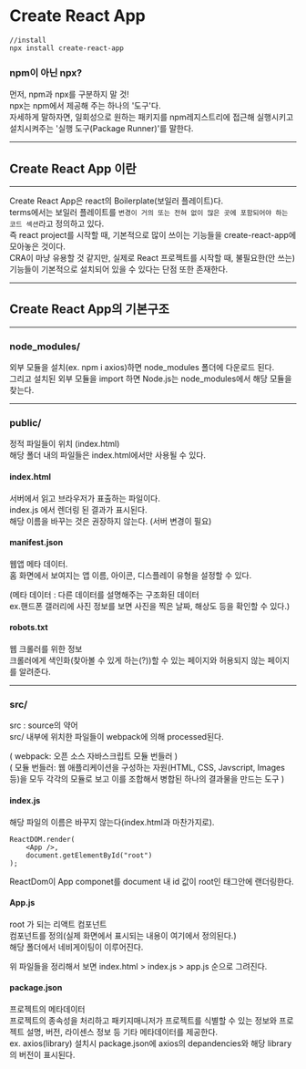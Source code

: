# Create React App

```
//install
npx install create-react-app
```

### npm이 아닌 npx?

먼저, npm과 npx를 구분하지 말 것!<br/>
npx는 npm에서 제공해 주는 하나의 '도구'다.<br/>
자세하게 말하자면, 일회성으로 원하는 패키지를 npm레지스트리에 접근해 실행시키고 설치시켜주는 '실행 도구(Package Runner)'를 말한다.<br/>

---

## Create React App 이란

---

Create React App은 react의 Boilerplate(보일러 플레이트)다.<br/>
terms에서는 보일러 플레이트를
`변경이 거의 또는 전혀 없이 많은 곳에 포함되어야 하는 코드 섹션`라고 정의하고 있다.<br/>
즉 react project를 시작할 때, 기본적으로 많이 쓰이는 기능들을 create-react-app에 모아놓은 것이다.<br/>
CRA이 마냥 유용할 것 같지만, 실제로 React 프로젝트를 시작할 때, 불필요한(안 쓰는) 기능들이 기본적으로 설치되어 있을 수 있다는 단점 또한 존재한다.<br/>

---

## Create React App의 기본구조

---

### node_modules/

외부 모듈을 설치(ex. npm i axios)하면 node_modules 폴더에 다운로드 된다.<br/>
그리고 설치된 외부 모듈을 import 하면 Node.js는 node_modules에서 해당 모듈을 찾는다.<br/>

---

### public/

정적 파일들이 위치 (index.html) <br/>
해당 폴더 내의 파일들은 index.html에서만 사용될 수 있다.<br/>

#### index.html

서버에서 읽고 브라우저가 표출하는 파일이다.<br/>
index.js 에서 렌더링 된 결과가 표시된다.<br/>
해당 이름을 바꾸는 것은 권장하지 않는다. (서버 변경이 필요)<br/>

#### manifest.json

웹앱 메타 데이터.<br/>
홈 화면에서 보여지는 앱 이름, 아이콘, 디스플레이 유형을 설정할 수 있다.<br/>

(메타 데이터 : 다른 데이터를 설명해주는 구조화된 데이터<br/>
ex.핸드폰 갤러리에 사진 정보를 보면 사진을 찍은 날짜, 해상도 등을 확인할 수 있다.)

#### robots.txt

웹 크롤러를 위한 정보 <br/>
크롤러에게 색인화(찾아볼 수 있게 하는(?))할 수 있는 페이지와 허용되지 않는 페이지를 알려준다.<br/>

---

### src/

src : source의 약어<br/>
src/ 내부에 위치한 파일들이 webpack에 의해 processed된다.<br/>

( webpack: 오픈 소스 자바스크립트 모듈 번들러 ) <br/>
( 모듈 번들러: 웹 애플리케이션을 구성하는 자원(HTML, CSS, Javscript, Images 등)을 모두 각각의 모듈로 보고 이를 조합해서 병합된 하나의 결과물을 만드는 도구 )

#### index.js

해당 파일의 이름은 바꾸지 않는다(index.html과 마찬가지로).<br/>

```
ReactDOM.render(
    <App />,
    document.getElementById("root")
);

```

ReactDom이 App componet를 document 내 id 값이 root인 태그안에 랜더링한다.

#### App.js

root 가 되는 리액트 컴포넌트<br/>
컴포넌트를 정의(실제 화면에서 표시되는 내용이 여기에서 정의된다.)<br/>
해당 폴더에서 네비게이팅이 이루어진다.<br/>

위 파일들을 정리해서 보면 index.html > index.js > app.js 순으로 그려진다.<br/>

#### package.json

프로젝트의 메타데이터<br/>
프로젝트의 종속성을 처리하고 패키지매니저가 프로젝트를 식별할 수 있는 정보와 프로젝트 설명, 버전, 라이센스 정보 등 기타 메타데이터를 제공한다.<br/>
ex. axios(library) 설치시 package.json에 axios의 depandencies와 해당 library의 버전이 표시된다.<br/>
